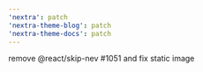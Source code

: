 ```yaml
---
'nextra': patch
'nextra-theme-blog': patch
'nextra-theme-docs': patch
---
```


remove @react/skip-nev #1051 and fix static image
